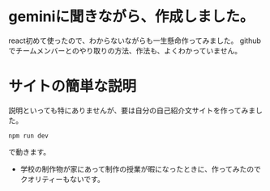 # geminiに聞きながら、作成しました。
react初めて使ったので、わからないながらも一生懸命作ってみました。
githubでチームメンバーとのやり取りの方法、作法も、よくわかっていません。

# サイトの簡単な説明
説明といっても特にありませんが、要は自分の自己紹介文サイトを作ってみました。
```
npm run dev

```
で動きます。

- 学校の制作物が家にあって制作の授業が暇になったときに、作ってみたのでクオリティーもないです。

